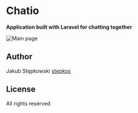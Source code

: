 # Chatio
**Application built with Laravel for chatting together**


![Main page](https://github.com/stepkos/chatio/blob/main/doc/sc/chatio-chat.png)

## Author
Jakub Stępkowski [stepkos](https://github.com/stepkos)

## License
All rights reserved
